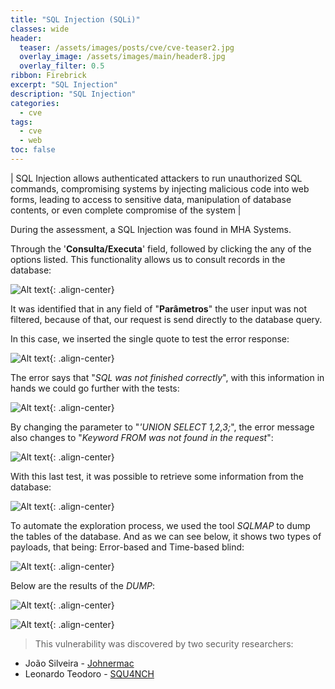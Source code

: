 ```yaml
---
title: "SQL Injection (SQLi)"
classes: wide
header:  
  teaser: /assets/images/posts/cve/cve-teaser2.jpg
  overlay_image: /assets/images/main/header8.jpg
  overlay_filter: 0.5
ribbon: Firebrick
excerpt: "SQL Injection"
description: "SQL Injection"
categories:
  - cve
tags:
  - cve
  - web
toc: false
---
```


| SQL Injection allows authenticated attackers to run unauthorized SQL commands, compromising systems by injecting malicious code into web forms, leading to access to sensitive data, manipulation of database contents, or even complete compromise of the system |

During the assessment, a SQL Injection was found in MHA Systems.

Through the '**Consulta/Executa**' field, followed by clicking the any of the options listed. This functionality allows us to consult records in the database:

![Alt text](/assets/images/posts/cve/images/5.png){: .align-center}

It was identified that in any field of "**Parâmetros**" the user input was not filtered, because of that, our request is send directly to the database query.

In this case, we inserted the single quote to test the error response:

![Alt text](/assets/images/posts/cve/images/6.png){: .align-center}

The error says that "*SQL was not finished correctly*", with this information in hands we could go further with the tests:

![Alt text](/assets/images/posts/cve/images/7.png){: .align-center}

By changing the parameter to "*'UNION SELECT 1,2,3;*", the error message also changes to "*Keyword FROM was not found in the request*":

![Alt text](/assets/images/posts/cve/images/8.png){: .align-center}

With this last test, it was possible to retrieve some information from the database:

![Alt text](/assets/images/posts/cve/images/9.png){: .align-center}

To automate the exploration process, we used the tool *SQLMAP* to dump the tables of the database. And as we can see below, it shows two types of payloads, that being: Error-based and Time-based blind:

![Alt text](/assets/images/posts/cve/images/10.png){: .align-center}

Below are the results of the *DUMP*:

![Alt text](/assets/images/posts/cve/images/11.png){: .align-center}

![Alt text](/assets/images/posts/cve/images/12.png){: .align-center}


> This vulnerability was discovered by two security researchers:

- João Silveira - [Johnermac](https://johnermac.github.io)
- Leonardo Teodoro - [SQU4NCH](https://squ4nch.github.io)
